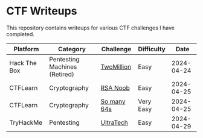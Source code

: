# CTF Writeups

This repository contains writeups for various CTF challenges I have completed.

| Platform | Category | Challenge | Difficulty | Date |
|----------|----------|-----------|------------|------|
| Hack The Box | Pentesting Machines (Retired) | [TwoMillion](writeups/hackthebox/pentesting/twomillion/README.md) | Easy | 2024-04-24 |
| CTFLearn | Cryptography | [RSA Noob](writeups/ctflearn/cryptography/rsa_noob/README.md) | Easy | 2024-04-25 |
| CTFLearn | Cryptography | [So many 64s](writeups/ctflearn/cryptography/so_many_64s/README.md) | Very Easy | 2024-04-25 |
| TryHackMe | Pentesting | [UltraTech](writeups/tryhackme/pentesting/ultratech/README.md) | Easy | 2024-04-29